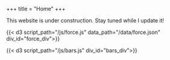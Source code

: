 +++
title = "Home"
+++

This website is under construction. Stay tuned while I update it!

{{< d3 script_path="/js/force.js" data_path="/data/force.json" div_id="force_div">}}

{{< d3 script_path="/js/bars.js" div_id="bars_div">}}
